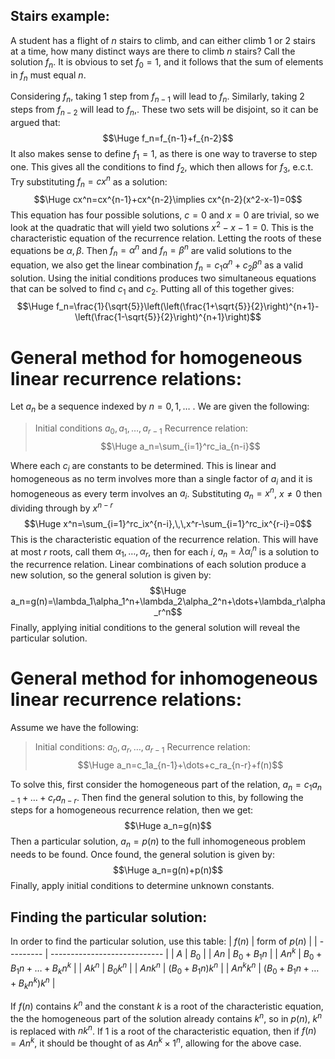 ## Stairs example:

A student has a flight of $n$ stairs to climb, and can either climb $1$ or $2$ stairs at a time, how many distinct ways are there to climb $n$ stairs? Call the solution $f_n$. It is obvious to set $f_0=1$, and it follows that the sum of elements in $f_n$ must equal $n$.

Considering $f_n$, taking $1$ step from $f_{n-1}$ will lead to $f_n$. Similarly, taking $2$ steps from $f_{n-2}$ will lead to $f_n$,. These two sets will be disjoint, so it can be argued that:$$\Huge f_n=f_{n-1}+f_{n-2}$$
It also makes sense to define $f_1=1$, as there is one way to traverse to step one. This gives all the conditions to find $f_2$, which then allows for $f_3$, e.c.t. Try substituting $f_n=cx^n$ as a solution:$$\Huge cx^n=cx^{n-1}+cx^{n-2}\implies cx^{n-2}(x^2-x-1)=0$$
This equation has four possible solutions, $c=0$ and $x=0$ are trivial, so we look at the quadratic that will yield two solutions $x^2-x-1=0$. This is the characteristic equation of the recurrence relation. Letting the roots of these equations be $\alpha,\beta$. Then $f_n=\alpha^n$ and $f_n=\beta^n$ are valid solutions to the equation, we also get the linear combination $f_n=c_1\alpha^n+c_2\beta^n$ as a valid solution. Using the initial conditions produces two simultaneous equations that can be solved to find $c_1$ and $c_2$. Putting all of this together gives:$$\Huge f_n=\frac{1}{\sqrt{5}}\left(\left(\frac{1+\sqrt{5}}{2}\right)^{n+1}-\left(\frac{1-\sqrt{5}}{2}\right)^{n+1}\right)$$

# General method for homogeneous linear recurrence relations:

Let $a_n$ be a sequence indexed by $n=0,1,\dots$ . We are given the following:
> Initial conditions $a_0,a_1,\dots,a_{r-1}$
> Recurrence relation:$$\Huge a_n=\sum_{i=1}^rc_ia_{n-i}$$

Where each $c_i$ are constants to be determined. This is linear and homogeneous as no term involves more than a single factor of $a_i$ and it is homogeneous as every term involves an $a_i$. Substituting $a_n=x^n$, $x\neq0$ then dividing through by $x^{n-r}$$$\Huge x^n=\sum_{i=1}^rc_ix^{n-i},\,\,x^r-\sum_{i=1}^rc_ix^{r-i}=0$$
This is the characteristic equation of the recurrence relation. This will have at most $r$ roots, call them $\alpha_1,\dots,\alpha_r$, then for each $i$, $a_n=\lambda\alpha_i^n$ is a solution to the recurrence relation. Linear combinations of each solution produce a new solution, so the general solution is given by:$$\Huge a_n=g(n)=\lambda_1\alpha_1^n+\lambda_2\alpha_2^n+\dots+\lambda_r\alpha_r^n$$
Finally, applying initial conditions to the general solution will reveal the particular solution.

# General method for inhomogeneous linear recurrence relations:

Assume we have the following:
> Initial conditions: $a_0,a_r,\dots,a_{r-1}$
> Recurrence relation: $$\Huge a_n=c_1a_{n-1}+\dots+c_ra_{n-r}+f(n)$$

To solve this, first consider the homogeneous part of the relation, $a_n=c_1a_{n-1}+\dots+c_ra_{n-r}$. Then find the general solution to this, by following the steps for a homogeneous recurrence relation, then we get:$$\Huge a_n=g(n)$$
Then a particular solution, $a_n=p(n)$ to the full inhomogeneous problem needs to be found. Once found, the general solution is given by:$$\Huge a_n=g(n)+p(n)$$
Finally, apply initial conditions to determine unknown constants.

## Finding the particular solution:

In order to find the particular solution, use this table:
| $f(n)$    | form of $p(n)$               |
| --------- | ---------------------------- |
| $A$       | $B_0$                        |
| $An$      | $B_0+B_1n$                   |
| $An^k$    | $B_0+B_1n+\dots+B_kn^k$      |
| $Ak^n$    | $B_0k^n$                     |
| $Ank^n$   | $(B_0+B_1n)k^n$              |
| $An^kk^n$ | $(B_0+B_1n+\dots+B_kn^k)k^n$ |

If $f(n)$ contains $k^n$ and the constant $k$ is a root of the characteristic equation, the the homogeneous part of the solution already contains $k^n$, so in $p(n)$, $k^n$ is replaced with $nk^n$. If $1$ is a root of the characteristic equation, then if $f(n)=An^k$, it should be thought of as $An^k\times1^n$, allowing for the above case.
